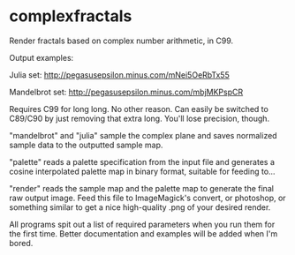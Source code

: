complexfractals
===============

Render fractals based on complex number arithmetic, in C99.

Output examples:

Julia set: http://pegasusepsilon.minus.com/mNei5OeRbTx55

Mandelbrot set: http://pegasusepsilon.minus.com/mbjMKPspCR

Requires C99 for long long. No other reason. Can easily be switched to C89/C90
by just removing that extra long. You'll lose precision, though.

"mandelbrot" and "julia" sample the complex plane and saves normalized 
	sample data to the outputted sample map.

"palette" reads a palette specification from the input file and generates a
	cosine interpolated palette map in binary format, suitable for 
	feeding to...

"render" reads the sample map and the palette map to generate the final raw
	output image. Feed this file to ImageMagick's convert, or 
	photoshop, or something similar to get a nice high-quality .png 
	of your desired render.

All programs spit out a list of required parameters when you run them for the
first time. Better documentation and examples will be added when I'm bored.
